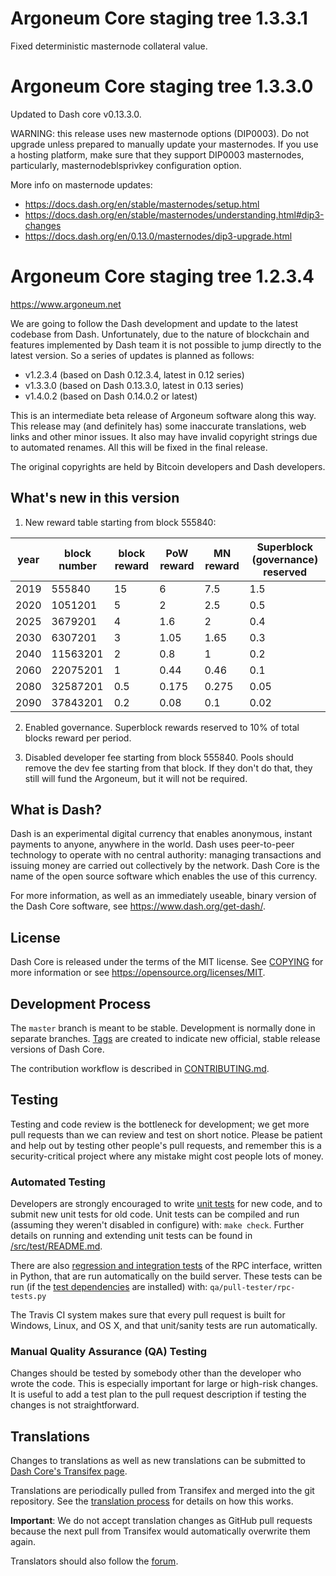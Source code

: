 Argoneum Core staging tree 1.3.3.1
==================================

Fixed deterministic masternode collateral value.


Argoneum Core staging tree 1.3.3.0
==================================

Updated to Dash core v0.13.3.0.

WARNING: this release uses new masternode options (DIP0003). Do not upgrade unless
prepared to manually update your masternodes. If you use a hosting platform, make
sure that they support DIP0003 masternodes, particularly, masternodeblsprivkey
configuration option.

More info on masternode updates:
 - https://docs.dash.org/en/stable/masternodes/setup.html
 - https://docs.dash.org/en/stable/masternodes/understanding.html#dip3-changes
 - https://docs.dash.org/en/0.13.0/masternodes/dip3-upgrade.html



Argoneum Core staging tree 1.2.3.4
==================================

https://www.argoneum.net

We are going to follow the Dash development and update to the latest codebase
from Dash. Unfortunately, due to the nature of blockchain and features implemented
by Dash team it is not possible to jump directly to the latest version. So a
series of updates is planned as follows:

 - v1.2.3.4 (based on Dash 0.12.3.4, latest in 0.12 series)
 - v1.3.3.0 (based on Dash 0.13.3.0, latest in 0.13 series)
 - v1.4.0.2 (based on Dash 0.14.0.2 or latest)

This is an intermediate beta release of Argoneum software along this way.
This release may (and definitely has) some inaccurate translations, web links
and other minor issues. It also may have invalid copyright strings due to
automated renames. All this will be fixed in the final release.

The original copyrights are held by Bitcoin developers and Dash developers.


What's new in this version
--------------------------

1. New reward table starting from block 555840:

| year | block number | block reward | PoW reward | MN reward | Superblock (governance) reserved |
|------|--------------|--------------|------------|-----------|----------------------------------|
| 2019 |     555840   |       15     |      6     |    7.5    |               1.5                |
| 2020 |    1051201   |        5     |      2     |    2.5    |               0.5                |
| 2025 |    3679201   |        4     |    1.6     |      2    |               0.4                |
| 2030 |    6307201   |        3     |   1.05     |   1.65    |               0.3                |
| 2040 |   11563201   |        2     |    0.8     |      1    |               0.2                |
| 2060 |   22075201   |        1     |   0.44     |   0.46    |               0.1                |
| 2080 |   32587201   |      0.5     |  0.175     |  0.275    |              0.05                |
| 2090 |   37843201   |      0.2     |   0.08     |    0.1    |              0.02                |

2. Enabled governance. Superblock rewards reserved to 10% of total blocks reward per period.

3. Disabled developer fee starting from block 555840. Pools should remove the dev fee starting
   from that block. If they don't do that, they still will fund the Argoneum, but it will not be
   required.



What is Dash?
----------------

Dash is an experimental digital currency that enables anonymous, instant
payments to anyone, anywhere in the world. Dash uses peer-to-peer technology
to operate with no central authority: managing transactions and issuing money
are carried out collectively by the network. Dash Core is the name of the open
source software which enables the use of this currency.

For more information, as well as an immediately useable, binary version of
the Dash Core software, see https://www.dash.org/get-dash/.


License
-------

Dash Core is released under the terms of the MIT license. See [COPYING](COPYING) for more
information or see https://opensource.org/licenses/MIT.

Development Process
-------------------

The `master` branch is meant to be stable. Development is normally done in separate branches.
[Tags](https://github.com/dashpay/dash/tags) are created to indicate new official,
stable release versions of Dash Core.

The contribution workflow is described in [CONTRIBUTING.md](CONTRIBUTING.md).

Testing
-------

Testing and code review is the bottleneck for development; we get more pull
requests than we can review and test on short notice. Please be patient and help out by testing
other people's pull requests, and remember this is a security-critical project where any mistake might cost people
lots of money.

### Automated Testing

Developers are strongly encouraged to write [unit tests](src/test/README.md) for new code, and to
submit new unit tests for old code. Unit tests can be compiled and run
(assuming they weren't disabled in configure) with: `make check`. Further details on running
and extending unit tests can be found in [/src/test/README.md](/src/test/README.md).

There are also [regression and integration tests](/qa) of the RPC interface, written
in Python, that are run automatically on the build server.
These tests can be run (if the [test dependencies](/qa) are installed) with: `qa/pull-tester/rpc-tests.py`

The Travis CI system makes sure that every pull request is built for Windows, Linux, and OS X, and that unit/sanity tests are run automatically.

### Manual Quality Assurance (QA) Testing

Changes should be tested by somebody other than the developer who wrote the
code. This is especially important for large or high-risk changes. It is useful
to add a test plan to the pull request description if testing the changes is
not straightforward.

Translations
------------

Changes to translations as well as new translations can be submitted to
[Dash Core's Transifex page](https://www.transifex.com/projects/p/dash/).

Translations are periodically pulled from Transifex and merged into the git repository. See the
[translation process](doc/translation_process.md) for details on how this works.

**Important**: We do not accept translation changes as GitHub pull requests because the next
pull from Transifex would automatically overwrite them again.

Translators should also follow the [forum](https://www.dash.org/forum/topic/dash-worldwide-collaboration.88/).
